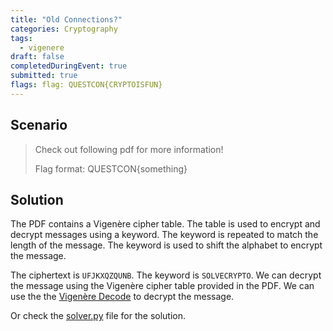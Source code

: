 ```yaml
---
title: "Old Connections?"
categories: Cryptography
tags: 
  - vigenere
draft: false
completedDuringEvent: true
submitted: true
flags: flag: QUESTCON{CRYPTOISFUN}
---
```

## Scenario

> Check out following pdf for more information!
>
> Flag format: QUESTCON{something}

## Solution

The PDF contains a Vigenère cipher table. The table is used to encrypt and decrypt messages using a keyword. The keyword is repeated to match the length of the message. The keyword is used to shift the alphabet to encrypt the message.

The ciphertext is `UFJKXQZQUNB`. The keyword is `SOLVECRYPTO`. We can decrypt the message using the Vigenère cipher table provided in the PDF. We can use the the [Vigenère Decode](https://gchq.github.io/CyberChef/#recipe=Vigen%C3%A8re_Decode('SOLVECRYPTO')&input=VUZKS1hRWlFVTkI) to decrypt the message.

Or check the [solver.py](solver.py) file for the solution.
